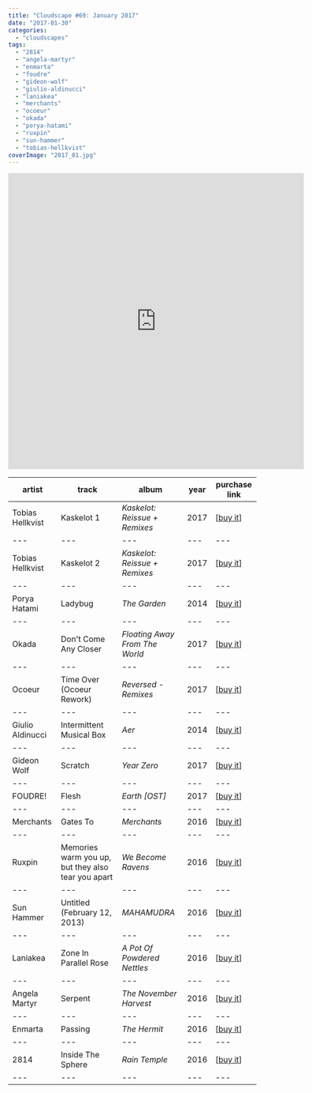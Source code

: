 ```yaml
---
title: "Cloudscape #69: January 2017"
date: "2017-01-30"
categories: 
  - "cloudscapes"
tags: 
  - "2814"
  - "angela-martyr"
  - "enmarta"
  - "foudre"
  - "gideon-wolf"
  - "giulio-aldinucci"
  - "laniakea"
  - "merchants"
  - "ocoeur"
  - "okada"
  - "porya-hatami"
  - "ruxpin"
  - "sun-hammer"
  - "tobias-hellkvist"
coverImage: "2017_01.jpg"
---
```


<iframe src="https://www.mixcloud.com/widget/iframe/?feed=https%3A%2F%2Fwww.mixcloud.com%2Feveningoflight%2Fcloudscape-69-january-2017%2F" width="600" height="600" frameborder="0"></iframe>

| **artist** | **track** | **album** | **year** | **purchase link** |
| --- | --- | --- | --- | --- |
| Tobias Hellkvist | Kaskelot 1 | _Kaskelot: Reissue + Remixes_ | 2017 | \[[buy it](https://homenormal.bandcamp.com/album/kaskelot-reissue-remixes)\] |
| --- | --- | --- | --- | --- |
| Tobias Hellkvist | Kaskelot 2 | _Kaskelot: Reissue + Remixes_ | 2017 | \[[buy it](https://homenormal.bandcamp.com/album/kaskelot-reissue-remixes)\] |
| --- | --- | --- | --- | --- |
| Porya Hatami | Ladybug | _The Garden_ | 2014 | \[[buy it](https://dronarivm.bandcamp.com/album/the-garden)\] |
| --- | --- | --- | --- | --- |
| Okada | Don't Come Any Closer | _Floating Away From The World_ | 2017 | \[[buy it](https://n5md.bandcamp.com/album/floating-away-from-the-world)\] |
| --- | --- | --- | --- | --- |
| Ocoeur | Time Over (Ocoeur Rework) | _Reversed - Remixes_ | 2017 | \[[buy it](https://n5md.bandcamp.com/album/reversed-remixes)\] |
| --- | --- | --- | --- | --- |
| Giulio Aldinucci | Intermittent Musical Box | _Aer_ | 2014 | \[[buy it](https://dronarivm.bandcamp.com/album/aer)\] |
| --- | --- | --- | --- | --- |
| Gideon Wolf | Scratch | _Year Zero_ | 2017 | \[[buy it](https://gideonwolf.bandcamp.com/album/year-zero)\] |
| --- | --- | --- | --- | --- |
| FOUDRE! | Flesh | _Earth \[OST\]_ | 2017 | \[[buy it](http://www.gizehstore.com/products/foudre-earth)\] |
| --- | --- | --- | --- | --- |
| Merchants | Gates To | _Merchants_ | 2016 | \[[buy it](https://yerevantapes.bandcamp.com/album/merchants-merchants)\] |
| --- | --- | --- | --- | --- |
| Ruxpin | Memories warm you up, but they also tear you apart | _We Become Ravens_ | 2016 | \[[buy it](https://n5md.bandcamp.com/album/we-become-ravens)\] |
| --- | --- | --- | --- | --- |
| Sun Hammer | Untitled (February 12, 2013) | _MAHAMUDRA_ | 2016 | \[[buy it](https://fullspectrumrecords.bandcamp.com/album/mahamudra)\] |
| --- | --- | --- | --- | --- |
| Laniakea | Zone In Parallel Rose | _A Pot Of Powdered Nettles_ | 2016 | \[[buy it](https://laniakea.bandcamp.com/album/a-pot-of-powdered-nettles-2)\] |
| --- | --- | --- | --- | --- |
| Angela Martyr | Serpent | _The November Harvest_ | 2016 | \[[buy it](https://avantgardemusic.bandcamp.com/album/the-november-harvest)\] |
| --- | --- | --- | --- | --- |
| Enmarta | Passing | _The Hermit_ | 2016 | \[[buy it](https://cryochamber.bandcamp.com/album/the-hermit)\] |
| --- | --- | --- | --- | --- |
| 2814 | Inside The Sphere | _Rain Temple_ | 2016 | \[[buy it](https://dreamcatalogue.bandcamp.com/album/rain-temple)\] |
| --- | --- | --- | --- | --- |
